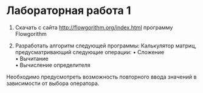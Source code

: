 # Лабораторная работа 1

1. Скачать с сайта http://flowgorithm.org/index.html программу Flowgorithm
 
2. Разработать алгоритм следующей программы:
Калькулятор матриц, предусматривающий следующие операции:
• Сложение  
• Вычитание  
• Вычисление определителя  
 
Необходимо предусмотреть возможность повторного ввода значений в
зависимости от выбора оператора.